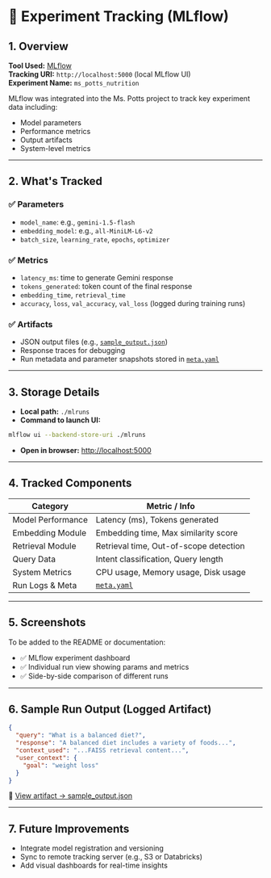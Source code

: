 
# 🧪 Experiment Tracking (MLflow)

## 1. Overview

**Tool Used:** [MLflow](https://mlflow.org/)  
**Tracking URI:** `http://localhost:5000` (local MLflow UI)  
**Experiment Name:** `ms_potts_nutrition`

MLflow was integrated into the Ms. Potts project to track key experiment data including:

- Model parameters
- Performance metrics
- Output artifacts
- System-level metrics

---

## 2. What's Tracked

### ✅ Parameters
- `model_name`: e.g., `gemini-1.5-flash`
- `embedding_model`: e.g., `all-MiniLM-L6-v2`
- `batch_size`, `learning_rate`, `epochs`, `optimizer`

### ✅ Metrics
- `latency_ms`: time to generate Gemini response
- `tokens_generated`: token count of the final response
- `embedding_time`, `retrieval_time`
- `accuracy`, `loss`, `val_accuracy`, `val_loss` (logged during training runs)

### ✅ Artifacts
- JSON output files (e.g., [`sample_output.json`](../mlruns/850473561665037880/81169bb1fcf84c18aff5324428555d57/artifacts/sample_output.json))
- Response traces for debugging
- Run metadata and parameter snapshots stored in [`meta.yaml`](../mlruns/850473561665037880/81169bb1fcf84c18aff5324428555d57/meta.yaml)

---

## 3. Storage Details

- **Local path:** `./mlruns`
- **Command to launch UI:**

```bash
mlflow ui --backend-store-uri ./mlruns
```

- **Open in browser:** [http://localhost:5000](http://localhost:5000)

---

## 4. Tracked Components

| Category           | Metric / Info                            |
|--------------------|-------------------------------------------|
| Model Performance  | Latency (ms), Tokens generated            |
| Embedding Module   | Embedding time, Max similarity score      |
| Retrieval Module   | Retrieval time, Out-of-scope detection    |
| Query Data         | Intent classification, Query length       |
| System Metrics     | CPU usage, Memory usage, Disk usage       |
| Run Logs & Meta    | [`meta.yaml`](../mlruns/.../meta.yaml)   |

---

## 5. Screenshots

To be added to the README or documentation:

- ✅ MLflow experiment dashboard
- ✅ Individual run view showing params and metrics
- ✅ Side-by-side comparison of different runs

---

## 6. Sample Run Output (Logged Artifact)

```json
{
  "query": "What is a balanced diet?",
  "response": "A balanced diet includes a variety of foods...",
  "context_used": "...FAISS retrieval content...",
  "user_context": {
    "goal": "weight loss"
  }
}
```

📎 [View artifact → sample_output.json](../mlruns/850473561665037880/81169bb1fcf84c18aff5324428555d57/artifacts/sample_output.json)

---

## 7. Future Improvements

- Integrate model registration and versioning
- Sync to remote tracking server (e.g., S3 or Databricks)
- Add visual dashboards for real-time insights
